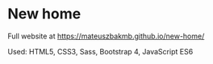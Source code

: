 # New home

Full website at https://mateuszbakmb.github.io/new-home/

Used: HTML5, CSS3, Sass, Bootstrap 4, JavaScript ES6
